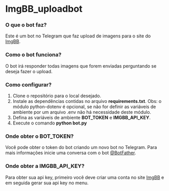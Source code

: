 # ImgBB_uploadbot

### O que o bot faz?
Este é um bot no Telegram que faz upload de imagens para o site do [ImgBB](https://imgbb.com).

### Como o bot funciona?
O bot irá responder todas imagens que forem enviadas perguntando se deseja fazer o upload.

### Como configurar?
1. Clone o repositório para o local desejado.
2. Instale as dependências contidas no arquivo **requirements.txt**. Obs: o módulo python-dotenv é opcional, se não for definir as variáveis de ambiente por um arquivo .env não há necessidade deste módulo.
2. Defina as variáveis de ambiente **BOT_TOKEN** e **IMGBB_API_KEY**.
3. Execute o comando **python bot.py**

### Onde obter o BOT_TOKEN? 
Você pode obter o token do bot criando um novo bot no Telegram. Para mais informações inicie uma conversa com o bot [@BotFather](https://t.me/BotFather).

### Onde obter a IMGBB_API_KEY?
Para obter sua api key, primeiro você deve criar uma conta no site [ImgBB](https://imgbb.com) e em seguida gerar sua api key no menu.